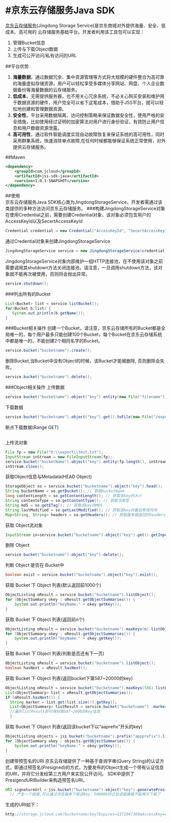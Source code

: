 #京东云存储服务Java SDK
============
  [京东云存储服务](http://www.jcloud.com/)(Jingdong Storage Service)是京东商城对外提供海量、安全、低成本、高可用的
  云存储服务基础平台。开发者利用该工具包可以实现：
  1. 管理Bucket信息
  2. 上传与下载Object数据
  3. 生成可公开访问/私有访问的URL
  
##平台优势
  1.  <b>海量数据</b>，通过数据冗余、集中资源管理等方式将大规模的硬件整合为高可靠的海量虚拟存储资源，用户可以轻松享受多媒体分享网站、网盘、个人企业数据备份等海量数据的云存储服务。
  2.  <b>低成本</b>，无需提供服务器，也不用关心冗余系统，不必关心购买安装和维护用于数据资源的硬件，用户完全可以省下这笔成本，借助于JSS平台，就可以轻松地创建和管理数据资源。
  3.  <b>安全性</b>，平台采用数据隔离、访问控制策略来保证数据安全性，使用严格的安全措施，比如使用经过证明的加密算法对用户进行身份验证，有效防止用户信息和用户数据资源泄露。
  4.  <b>高可用性</b>，通过软件智能调度实现自动故障恢复来保证系统的高可用性，同时采用群集系统，快速消除单点故障,在任何时候都能够保证系统正常使用，对外提供云存储服务。

##Maven

```xml
<dependency>
	<groupId>com.jcloud</groupId>
	<artifactId>jss-sdk-java</artifactId>
	<version>1.0.1-SNAPSHOT</version>
</dependency>
```
##使用  
  京东云存储服务Java SDK核心类为JingdongStorageService，开发者需通过该类提供的多种方法访问京东云存储服务。
###构建JingdongStorageService对象
  在使用Credential之前，需要创建Credential对象，该对象必须包含用户的AccessKeyId以及SecertAccessKeyId
```java
Credential credential = new Credential("AccessKeyId", "SecertAccessKeyId");
```
  通过Credential对象来创建JingdongStorageService
```java
JingdongStorageService service = new JingdongStorageService(credential);
```
JingdongStorageService对象内部维护一组HTTP连接池，在不使用该对象之前需要调用其shutdown方法关闭连接池，请注意，一旦调用shutdown方法，该对象就不能再次被使用，否则将会抛出异常。
```java
service.shutdown();
```
###列出所有的Bucket
```java
List<Bucket> list = service.listBucket();
for(Bucket b:list) {
   System.out.println(b.getName());
}
```
###Bucket相关操作
创建一个Bucket，请注意，京东云存储所有的Bucket都是全局唯一的，每个用户最多只能创建100个Bucket，每个Bucket在京东云存储系统中都是唯一的，不能创建2个相同名字的Bucket。
```java
service.bucket("bucketname").create();
```
删除Bucket,当Bucket中没有Object的时候，该Bucket才能被删除, 否则删除会失败。
```java
service.bucket("bucketname").delete();
```
###Object相关操作
上传数据
```java
service.bucket("bucketname").object("key").entity(new File("filename")).put();
```

下载数据
```java
service.bucket("bucketname").object("key").get().toFile(new File("/export/test.txt"));
```
断点下载数据(Range GET)
```java

```
上传流对象
```java
File fp = new File("D:\\export\\test.txt");
InputStream inStream = new FileInputStream(fp);
service.bucket("bucketName").object("key").entity(fp.length(), inStream).put();//必须指定流的长度
inStream.close();
```
获取Object信息与Metadata(HEAD Object)
```java
StorageObject so = service.bucket("bucketname").object("key").head();
String bucketName = so.getBucket(); // 获取bucketName
long contentLength = so.getContentLength(); // 获取该key的大小
String contentoType = so.getContentType(); // 获取流类型
String md5 = so.getETag(); // 获取该key的MD5
String lastModified = so.getLastModified(); // 获取该key的最后修改时间  
Map<String, String> headers = so.getHeaders(); // 获取服务端返回的headers
```
获取 Object流对象
```java
InputStream in=service.bucket("bucketname").object("key").get().getInputStream();//使用完成后，流需要手动关闭
```
删除 Object
```java
service.bucket("bucketname").object("key").delete();
```
判断 Object 是否在 Bucket中
```java
boolean exist = service.bucket("bucketname").object("key").exist();
```
获取 Bucket 下 Object 列表(默认返回前1000个)
```java
ObjectListing oResult = service.bucket("bucketname").listObject();
for (ObjectSummary okey : oResult.getObjectSummaries()) {
    System.out.println("keyName:" + okey.getKey());
}
```
获取 Bucket 下 Object 列表(返回前n个)
```java
ObjectListing oResult = service.bucket("bucketname").maxKeys(n).listObject();
for (ObjectSummary okey : oResult.getObjectSummaries()) {
    System.out.println("keyName:" + okey.getKey());
}
```
获取 Bucket 下 Object 列表(判断是否还有下一页)
```java
ObjectListing oResult = service.bucket("bucketname").listObject();
boolean hasNext = oResult.hasNext();
```
获取 Bucket 下 Object 列表(返回bucket下第587~20000的key)
```java
ObjectListing oResult = service.bucket("bucketname").maxKeys(586).listObject();
List<ObjectSummary> list = oResult.getObjectSummaries();
if (oResult.hasNext()) {
  String marker = list.get(list.size()).getKey();
  List<ObjectSummary> listResult = service.bucket("bucketname") .marker(marker).maxKeys(20000 - 586).listObject().getObjectSummaries();
  //遍历listResult即可得到第587~2000的key信息
  }
```
获取 Bucket 下 Object 列表(返回该bucket下以“aaprefix”开头的key)
```java
ObjectListing objects = jss.bucket("bucketname").prefix("appprefix").listObject();
for (ObjectSummary okey : objects.getObjectSummaries()) {
    System.out.println("keyName:" + okey.getKey());
}
```
创建带预签名的URI
京东云存储提供了一种基于查询字串(Query String)的认证方式，即通过预签名(Presigned)的方式，为要发布的Object生成一个带有认证信息的URI，并将它分发给第三方用户来实现公开访问。
SDK中提供了PresigendURIBuilder来构造预签名URI。
```java
URI signatureUrl = jss.bucket("bucketname").object("key").generatePresignedUrl(500000);
  // 产生一个链接,可以通过浏览器来下载该key，500000秒之后该链接就不能再次下载了
```
生成的URI如下：
```java
http://storage.jcloud.com/bucketname/key?Expires=1371947369&AccessKey=dfa51215af4a47c086cbf77d1479c07d&Signature=F4vmVeqveYJwqCpuR8NZO6%2FIU7s%3D
```
